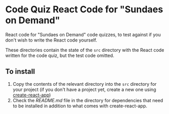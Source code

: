 # Code Quiz React Code for "Sundaes on Demand"

React code for "Sundaes on Demand" code quizzes, to test against if you don't wish to write the React code yourself.

These directories contain the state of the `src` directory with the React code written for the code quiz, but the test code omitted.

## To install

1. Copy the contents of the relevant directory into the `src` directory for your project (if you don't have a project yet, create a new one using [create-react-app](https://create-react-app.dev/))
1. Check the _README.md_ file in the directory for dependencies that need to be installed in addition to what comes with create-react-app.
